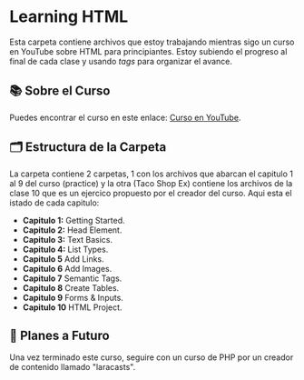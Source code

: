 # Learning HTML

Esta carpeta contiene archivos que estoy trabajando mientras sigo un curso en YouTube sobre HTML para principiantes. Estoy subiendo el progreso al final de cada clase y usando _tags_ para organizar el avance.

## 📚 Sobre el Curso
Puedes encontrar el curso en este enlace: [Curso en YouTube](https://youtu.be/kUMe1FH4CHE?si=3ULByMB6gGniritR).

## 🗂 Estructura de la Carpeta
La carpeta contiene 2 carpetas, 1 con los archivos que abarcan el capitulo 1 al 9 del curso (practice) y la otra (Taco Shop Ex) contiene los archivos de la clase 10 que es un ejercico propuesto por el creador del curso.
Aqui esta el istado de cada capitulo:

- **Capitulo 1:** Getting Started.
- **Capitulo 2:** Head Element.
- **Capitulo 3:** Text Basics.
- **Capitulo 4:** List Types.
- **Capitulo 5** Add Links.
- **Capitulo 6** Add Images.
- **Capitulo 7** Semantic Tags.
- **Capitulo 8** Create Tables.
- **Capitulo 9** Forms & Inputs.
- **Capitulo 10** HTML Project.

## 📅 Planes a Futuro
Una vez terminado este curso, seguire con un curso de PHP por un creador de contenido llamado "laracasts".